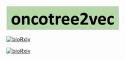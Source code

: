 <div align="left">
<img src="./docs/logo.png" width="300" height="auto">
</div>
<p></p>

[![bioRxiv](https://img.shields.io/pypi/v/scdef.svg?style=flat)](https://pypi.python.org/pypi/scdef)


[![bioRxiv](https://img.shields.io/badge/BioRxiv-10.1101/2023.11.16.567363-blue.svg)](https://www.biorxiv.org/content/10.1101/2023.11.16.567363v1)


